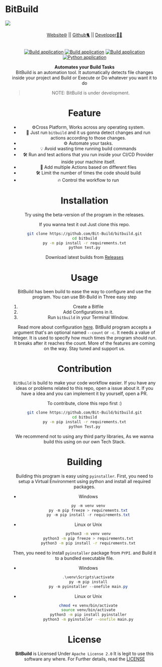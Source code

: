 # BitBuild
<img src="https://github.com/Bit-Build/bitbuild/blob/main/Resources/bit-build-icon.png"/>
<div style="margin: 20px;" align="center">
  <a href="https://bitbuild.netlify.app">Website🌐</a> || <a href="https://github.com/Bit-Build">Github🐈</a> || <a href="https://github.com/haneenmahd">Developer👨‍💻</a>
<div/>
<br>

[![Build application](https://github.com/Bit-Build/bitbuild/actions/workflows/build_windows.yml/badge.svg)](https://github.com/Bit-Build/bitbuild/actions/workflows/build_windows.yml) [![Build application](https://github.com/Bit-Build/bitbuild/actions/workflows/build_linux.yml/badge.svg)](https://github.com/Bit-Build/bitbuild/actions/workflows/build_linux.yml) [![Build application](https://github.com/Bit-Build/bitbuild/actions/workflows/build_macos.yml/badge.svg)](https://github.com/Bit-Build/bitbuild/actions/workflows/build_macos.yml) [![Python application](https://github.com/Bit-Build/bitbuild/actions/workflows/test-app.yml/badge.svg)](https://github.com/Bit-Build/bitbuild/actions/workflows/python-app.yml) 

**Automates your Build Tasks** <br>
BitBuild is an automation tool. It automatically detects file changes inside your project and Build or Execute or Do whatever you want it to do

> NOTE: BitBuild is under development.

# Feature
- ⚙️Cross Platform, Works across any operating system.
- 🎇 Just run `bitbuild` and it us gonna detect changes and run actions according to those changes.
- ⚙️ Automate your tasks.
- 💡 Avoid wasting time running build commands
- 🛠️ Run and test actions that you run inside your CI/CD Provider inside your machine itself.
- 📃 Add multiple Actions based on different files
- 🛠️ Limit the number of times the code should build
- 🔥 Control the workflow to run

# Installation
Try using the beta-version of the program in the releases.

If you wanna test it out Just clone this repo.
```sh
git clone https://github.com/Bit-Build/bitbuild.git
cd bitbuild
py -m pip install -r requirements.txt
python test.py
```

Download latest builds from [Releases](https://github.com/Bit-Build/bitbuild/releases/latest)

# Usage
BitBuild has been build to ease the way to configure and use the program.
You can use Bit-Build in Three easy step
1) Create a Bitfile
2) Add Configurations in it.
3) Run `bitbuild` in your Terminal Window.

Read more about configuration [here](https://github.com/Bit-Build/bitbuild/blob/main/docs/CONFIGURATION.md).
BitBuild program accepts a argument that's an optional named `--count` or `-c`. It needs a value of Integer.
It is used to specify how much times the program should run. It breaks after it reaches the count.
More of the features are coming on the way. Stay tuned and support us.
# Contribution
`BitBuild` is build to make your code workflow easier.
If you have any ideas or problems related to this repo, open a issue about it.
If you have a idea and you can implement it by yourself, open a PR.

To contribute, clone this repo first :)
```sh
git clone https://github.com/Bit-Build/bitbuild.git
cd bitbuild
py -m pip install -r requirements.txt
python Test.py
```

We recommend not to using any third party libraries, As we wanna build this using on our own Tech Stack.

# Building
Building this program is easy using `pyinstaller`.
First, you need to setup a Virtual Environment using python and install all required packages.
- Windows

    ```ps1
    py -m venv venv
    py -m pip freeze > requirements.txt
    py -m pip install -r requirements.txt
    ```
- Linux or Unix
    ```sh
    python3 -m venv venv
    python3 -m pip freeze > requirements.txt
    python3 -m pip install -r requirements.txt
    ```
Then, you need to install `pyinstaller` package from `PYPI`.
and Build it to a bundled executable file.
- Windows

    ```ps1
    .\venv\Scripts\activate
    py -m pip install
    py -m pyinstaller --onefile main.py
    ```
- Linux or Unix
    ```sh
    chmod +x venv/bin/activate
    source venv/bin/activate
    python3 -m pip install pyinstaller
    python3 -m pyinstaller --onefile main.py
    ```

# License
**BitBuild** is Licensed Under `Apache License 2.0`
It is legit to use this software any where.
For Further details, read the [LICENSE](https://github.com/bitbuild/bitbuild/blob/LICENSE)
